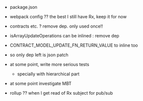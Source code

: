 - package.json
- webpack config ?? the best I still have Rx, keep it for now
- contracts etc. ? remove dep. only used once!!
- isArrayUpdateOperations can be inlined : remove dep
- CONTRACT_MODEL_UPDATE_FN_RETURN_VALUE to inline too
- so only dep left is json patch

- at some point, write more serious tests
  - specially with hierarchical part
- at some point investigate MBT
- rollup ?? when I get read of Rx subject for pub/sub
